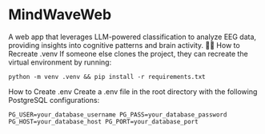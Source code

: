 # MindWaveWeb
A web app that leverages LLM-powered classification to analyze EEG data, providing insights into cognitive patterns and brain activity. 🚀🧠
How to Recreate .venv
If someone else clones the project, they can recreate the virtual environment by running:

`python -m venv .venv && pip install -r requirements.txt`

How to Create .env
Create a .env file in the root directory with the following PostgreSQL configurations:

`PG_USER=your_database_username
PG_PASS=your_database_password
PG_HOST=your_database_host
PG_PORT=your_database_port`
